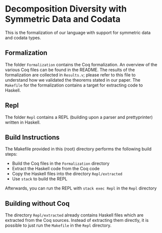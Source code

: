 # Decomposition Diversity with Symmetric Data and Codata

This is the formalization of our language with support for symmetric data and codata types.

## Formalization

The folder `Formalization` contains the Coq formalization.
An overview of the various Coq files can be found in the README.
The results of the formalization are collected in `Results.v`; please refer to this file to understand how we validated the theorems stated in our paper.
The `Makefile` for the formalization contains a target for extracting code to Haskell.

## Repl

The folder `Repl` contains a REPL (building upon a parser and prettyprinter) written in Haskell.

## Build Instructions
The Makefile provided in this (root) directory performs the following build steps:

- Build the Coq files in the `Formalization` directory
- Extract the Haskell code from the Coq code
- Copy the Haskell files into the directory `Repl/extracted`
- Use `stack` to build the REPL

Afterwards, you can run the REPL with `stack exec Repl` in the `Repl` directory

## Building without Coq
The directory `Repl/extracted` already contains Haskell files which are extracted from the Coq sources.
Instead of extracting them directly, it is possible to just run the `Makefile` in the `Repl` directory.

